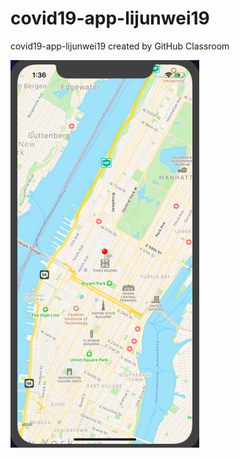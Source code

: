# covid19-app-lijunwei19
covid19-app-lijunwei19 created by GitHub Classroom


![](https://github.com/BUEC500C1/covid19-app-lijunwei19/blob/master/Images/Screen%20Shot%202020-04-18%20at%201.36.29%20PM.png)
